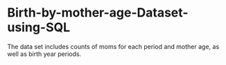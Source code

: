 # Birth-by-mother-age-Dataset-using-SQL
The data set includes counts of moms for each period and mother age, as well as birth year periods.
